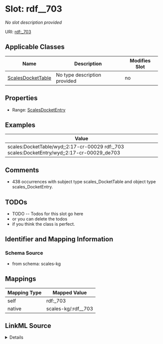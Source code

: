

# Slot: rdf__703


_No slot description provided_





URI: [rdf:_703](http://www.w3.org/1999/02/22-rdf-syntax-ns#_703)



<!-- no inheritance hierarchy -->





## Applicable Classes

| Name | Description | Modifies Slot |
| --- | --- | --- |
| [ScalesDocketTable](../classes/ScalesDocketTable.md) | No type description provided |  no  |







## Properties

* Range: [ScalesDocketEntry](../classes/ScalesDocketEntry.md)






## Examples

| Value |
| --- |
| scales:DocketTable/wyd;;2:17-cr-00029 rdf:_703 scales:DocketEntry/wyd;;2:17-cr-00029_de703 |

## Comments

* 438 occurrences with subject type scales_DocketTable and object type scales_DocketEntry.

## TODOs

* TODO -- Todos for this slot go here
* or you can delete the todos
* if you think the class is perfect.

## Identifier and Mapping Information







### Schema Source


* from schema: scales-kg




## Mappings

| Mapping Type | Mapped Value |
| ---  | ---  |
| self | rdf:_703 |
| native | scales-kg/:rdf__703 |




## LinkML Source

<details>
```yaml
name: rdf__703
description: No slot description provided
todos:
- TODO -- Todos for this slot go here
- or you can delete the todos
- if you think the class is perfect.
comments:
- 438 occurrences with subject type scales_DocketTable and object type scales_DocketEntry.
examples:
- value: scales:DocketTable/wyd;;2:17-cr-00029 rdf:_703 scales:DocketEntry/wyd;;2:17-cr-00029_de703
from_schema: scales-kg
rank: 1000
slot_uri: rdf:_703
alias: rdf__703
domain_of:
- scales_DocketTable
range: scales_DocketEntry

```
</details>